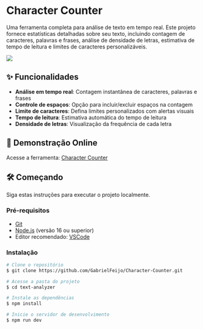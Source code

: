 # Character Counter

Uma ferramenta completa para análise de texto em tempo real. Este projeto fornece estatísticas detalhadas sobre seu texto, incluindo contagem de caracteres, palavras e frases, análise de densidade de letras, estimativa de tempo de leitura e limites de caracteres personalizáveis.

<img src="https://i.imgur.com/Id7BpAv.png" />

## ✨ Funcionalidades

- **Análise em tempo real**: Contagem instantânea de caracteres, palavras e frases
- **Controle de espaços**: Opção para incluir/excluir espaços na contagem
- **Limite de caracteres**: Defina limites personalizados com alertas visuais
- **Tempo de leitura**: Estimativa automática do tempo de leitura
- **Densidade de letras**: Visualização da frequência de cada letra

## 🚀 Demonstração Online

Acesse a ferramenta: [Character Counter](https://character-analyzer.vercel.app/)

## 🛠️ Começando

Siga estas instruções para executar o projeto localmente.

### Pré-requisitos

- [Git](https://git-scm.com)
- [Node.js](https://nodejs.org/) (versão 16 ou superior)
- Editor recomendado: [VSCode](https://code.visualstudio.com/)

### Instalação

```bash
# Clone o repositório
$ git clone https://github.com/GabrielFeijo/Character-Counter.git

# Acesse a pasta do projeto
$ cd text-analyzer

# Instale as dependências
$ npm install

# Inicie o servidor de desenvolvimento
$ npm run dev
```

